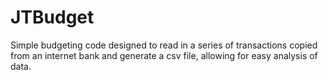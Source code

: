 # JTBudget
Simple budgeting code designed to read in a series of transactions copied from an internet bank and generate a csv file, allowing for easy analysis of data.

